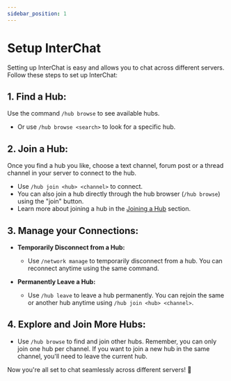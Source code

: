 ```yaml
---
sidebar_position: 1
---
```


# Setup InterChat

Setting up InterChat is easy and allows you to chat across different servers. Follow these steps to set up InterChat:

## 1. Find a Hub:

Use the command `/hub browse` to see available hubs.

   - Or use `/hub browse <search>` to look for a specific hub.

## 2. Join a Hub:

Once you find a hub you like, choose a text channel, forum post or a thread channel in your server to connect to the hub.

   - Use `/hub join <hub> <channel>` to connect.
   - You can also join a hub directly through the hub browser (`/hub browse`) using the "join" button.
   - Learn more about joining a hub in the [Joining a Hub](./hub/joining.md) section.

## 3. Manage your Connections:

- **Temporarily Disconnect from a Hub:**
   - Use `/network manage` to temporarily disconnect from a hub. You can reconnect anytime using the same command.

- **Permanently Leave a Hub:**
   - Use `/hub leave` to leave a hub permanently. You can rejoin the same or another hub anytime using `/hub join <hub> <channel>`.

## 4. Explore and Join More Hubs:

- Use `/hub browse` to find and join other hubs. Remember, you can only join one hub per channel. If you want to join a new hub in the same channel, you'll need to leave the current hub.

Now you're all set to chat seamlessly across different servers! 🚀


